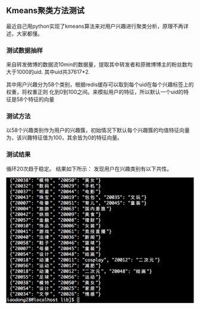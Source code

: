 ## Kmeans聚类方法测试
最近自己用python实现了kmeans算法来对用户兴趣进行聚类分析，原理不再详述，大家都懂。

### 测试数据抽样
来自转发微博的数据流10min的数据量，提取其中转发者和原微博博主的粉丝数均大于1000的uid. 其中uid共37617*2.

其中用户兴趣分为58个类别，根据redis缓存可以取到每个uid在每个兴趣标签上的权重，将权重正则 化到0到100之间。来模拟用户的特征，所以默认一个uid的特征是58个特征的向量

### 测试方法
以58个兴趣类别作为用户的兴趣簇，初始情况下默认每个兴趣簇的均值特征向量为，该兴趣特征值为100，其余皆为0的特征向量。

### 测试结果
循环20次趋于稳定。
结果如下所示：
发现用户在兴趣类别有以下共性。

![](media/14983832954999.jpg)







